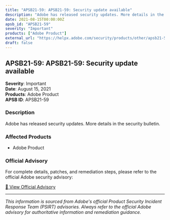 ```yaml
---
title: "APSB21-59: APSB21-59: Security update available"
description: "Adobe has released security updates. More details in the security bulletin."
date: 2021-08-15T00:00:00Z
apsb_id: "APSB21-59"
severity: "Important"
products: ["Adobe Product"]
external_url: "https://helpx.adobe.com/security/products/other/apsb21-59.html"
draft: false
---
```


## APSB21-59: APSB21-59: Security update available

**Severity**: Important  
**Date**: August 15, 2021  
**Products**: Adobe Product  
**APSB ID**: APSB21-59

### Description

Adobe has released security updates. More details in the security bulletin.

### Affected Products

- Adobe Product


### Official Advisory

For complete details, patches, and remediation steps, please refer to the official Adobe security advisory:

[🔗 View Official Advisory](https://helpx.adobe.com/security/products/other/apsb21-59.html)

---

*This information is sourced from Adobe's official Product Security Incident Response Team (PSIRT) advisories. Always refer to the official Adobe advisory for authoritative information and remediation guidance.*
